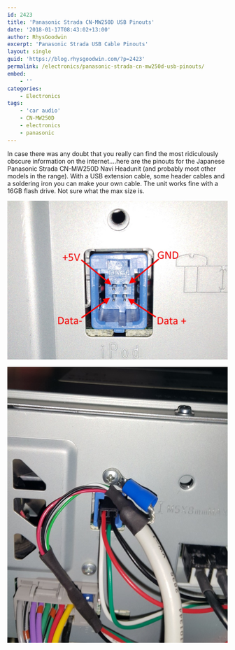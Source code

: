 ```yaml
---
id: 2423
title: 'Panasonic Strada CN-MW250D USB Pinouts'
date: '2018-01-17T08:43:02+13:00'
author: RhysGoodwin
excerpt: 'Panasonic Strada USB Cable Pinouts'
layout: single
guid: 'https://blog.rhysgoodwin.com/?p=2423'
permalink: /electronics/panasonic-strada-cn-mw250d-usb-pinouts/
embed:
    - ''
categories:
    - Electronics
tags:
    - 'car audio'
    - CN-MW250D
    - electronics
    - panasonic
---
```


In case there was any doubt that you really can find the most ridiculously obscure information on the internet….here are the pinouts for the Japanese Panasonic Strada CN-MW250D Navi Headunit (and probably most other models in the range). With a USB extension cable, some header cables and a soldering iron you can make your own cable. The unit works fine with a 16GB flash drive. Not sure what the max size is.

[![](/content/uploads/2018/01/Pinouts.jpg)](/content/uploads/2018/01/Pinouts.jpg)

[![](/content/uploads/2018/01/CableConnected.jpg)](/content/uploads/2018/01/CableConnected.jpg)